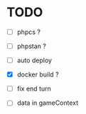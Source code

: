# TODO

- [ ] phpcs ?
- [ ] phpstan ?
- [ ] auto deploy
- [X] docker build ?

- [ ] fix end turn
- [ ] data in gameContext
